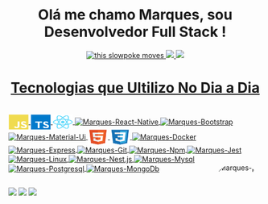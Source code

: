 <div align="center">
  <h1>Olá me chamo Marques, sou Desenvolvedor Full Stack !</h1>
  <a href="https://github.com/marqueschristmann">
 <img height="200em" src="http://i.stack.imgur.com/SBv4T.gif" alt="this slowpoke moves"/>
 <img height="200em" src="https://github-readme-stats.vercel.app/api?username=Marqueschristmann&show_icons=true&theme=dracula&include_all_commits=true&count_private=true"/>
 <img height="200em" src="https://github-readme-stats.vercel.app/api/top-langs/?username=Marqueschristmann&layout=compact&langs_count=7&theme=dracula"/>
    <h1>Tecnologias que Ultilizo No Dia a Dia</h1>
</div>
<div style="display: inline_block"><br>
  <img align="center" alt="Marques-Js" height="30" width="40" src="https://raw.githubusercontent.com/devicons/devicon/master/icons/javascript/javascript-plain.svg">
  <img align="center" alt="Marques-Ts" height="30" width="40" src="https://raw.githubusercontent.com/devicons/devicon/master/icons/typescript/typescript-plain.svg">
  <img align="center" alt="Marques-React" height="30" width="40" src="https://raw.githubusercontent.com/devicons/devicon/master/icons/react/react-original.svg">
  <img align="center" alt="Marques-React-Native" height="30" width="40"  src="https://cdn.jsdelivr.net/gh/devicons/devicon/icons/android/android-original-wordmark.svg" />
  <img align="center" alt="Marques-Bootstrap" height="30" width="40"   src="https://cdn.jsdelivr.net/gh/devicons/devicon/icons/bootstrap/bootstrap-original-wordmark.svg" />
  <img align="center" alt="Marques-Material-Ui" height="30" width="40" src="https://cdn.jsdelivr.net/gh/devicons/devicon/icons/materialui/materialui-original.svg" />
  <img align="center" alt="Marques-HTML" height="30" width="40" src="https://raw.githubusercontent.com/devicons/devicon/master/icons/html5/html5-original.svg">
  <img align="center" alt="Marques-CSS" height="30" width="40" src="https://raw.githubusercontent.com/devicons/devicon/master/icons/css3/css3-original.svg">
  <img align="center" alt="Marques-Docker" height="30" width="40"src="https://cdn.jsdelivr.net/gh/devicons/devicon/icons/docker/docker-original-wordmark.svg" />
  <img align="center" alt="Marques-Express" height="30" width="40" src="https://cdn.jsdelivr.net/gh/devicons/devicon/icons/express/express-original.svg" />
  <img align="center" alt="Marques-Git" height="30" width="40" src="https://cdn.jsdelivr.net/gh/devicons/devicon/icons/git/git-original-wordmark.svg" />
  <img  align="center" alt="Marques-Npm" height="30" width="40" src="https://cdn.jsdelivr.net/gh/devicons/devicon/icons/npm/npm-original-wordmark.svg" />
  <img align="center" alt="Marques-Jest" height="30" width="40" src="https://cdn.jsdelivr.net/gh/devicons/devicon/icons/jest/jest-plain.svg" />
  <img  align="center" alt="Marques-Linux" height="30" width="40" src="https://cdn.jsdelivr.net/gh/devicons/devicon/icons/linux/linux-original.svg" />
  <img  align="center" alt="Marques-Nest.js" height="40" width="60" src="https://cdn.jsdelivr.net/gh/devicons/devicon/icons/nestjs/nestjs-plain-wordmark.svg" />
  <img align="center" alt="Marques-Mysql" height="30" width="40" src="https://cdn.jsdelivr.net/gh/devicons/devicon/icons/mysql/mysql-original-wordmark.svg" />
  <img align="center" alt="Marques-Postgresql" height="30" width="40" src="https://cdn.jsdelivr.net/gh/devicons/devicon/icons/postgresql/postgresql-original-wordmark.svg" />
  <img align="center" alt="Marques-MongoDb" height="30" width="40" src="https://cdn.jsdelivr.net/gh/devicons/devicon/icons/mongodb/mongodb-original-wordmark.svg" />
  <img align="right" alt="Marques-pic" height="150" style="border-radius:50px;" src="https://mystickermania.com/cdn/stickers/anime/death-note-chibi-512x512.png">
</div>
  
  ##
 
<div> 
  <a href="https://www.instagram.com/marqueschristmann/" target="_blank"><img src="https://img.shields.io/badge/-Instagram-%23E4405F?style=for-the-badge&logo=instagram&logoColor=white" target="_blank"></a>
 <a href="https://discord.com/channels/@me" target="_blank"><img src="https://img.shields.io/badge/Discord-7289DA?style=for-the-badge&logo=discord&logoColor=white" target="_blank"></a> 
  <a href="https://br.linkedin.com/in/marques-christmann-363a3a224?trk=public_profile_browsemap" target="_blank"><img src="https://img.shields.io/badge/-LinkedIn-%230077B5?style=for-the-badge&logo=linkedin&logoColor=white" target="_blank"></a> 
</div>

